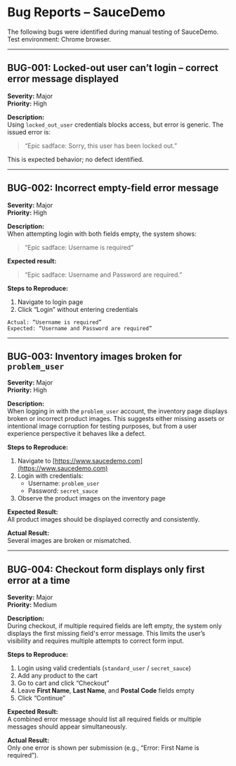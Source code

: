 # Bug Reports – SauceDemo

The following bugs were identified during manual testing of SauceDemo. 
Test environment: Chrome browser.

---

## BUG-001: Locked-out user can’t login – correct error message displayed

**Severity:** Major  
**Priority:** High  

**Description:**  
Using `locked_out_user` credentials blocks access, but error is generic. The issued error is:  
> “Epic sadface: Sorry, this user has been locked out.”  

This is expected behavior; no defect identified.

---

## BUG-002: Incorrect empty-field error message

**Severity:** Major  
**Priority:** High  

**Description:**  
When attempting login with both fields empty, the system shows:  
> “Epic sadface: Username is required”  

**Expected result:**  
> “Epic sadface: Username and Password are required.”  

**Steps to Reproduce:**  
1. Navigate to login page  
2. Click “Login” without entering credentials  

```text
Actual: “Username is required”
Expected: “Username and Password are required”
```

---

## BUG-003: Inventory images broken for `problem_user`

**Severity:** Major  
**Priority:** High  

**Description:**  
When logging in with the `problem_user` account, the inventory page displays broken or incorrect product images. 
This suggests either missing assets or intentional image corruption for testing purposes, but from a user experience perspective it behaves like a defect.

**Steps to Reproduce:**  
1. Navigate to [https://www.saucedemo.com](https://www.saucedemo.com)  
2. Login with credentials:  
   - Username: `problem_user`  
   - Password: `secret_sauce`  
3. Observe the product images on the inventory page

**Expected Result:**  
All product images should be displayed correctly and consistently.

**Actual Result:**  
Several images are broken or mismatched.

---

## BUG-004: Checkout form displays only first error at a time

**Severity:** Major  
**Priority:** Medium  

**Description:**  
During checkout, if multiple required fields are left empty, the system only displays the first missing field's error message. This limits the user’s visibility and requires multiple attempts to correct form input.

**Steps to Reproduce:**  
1. Login using valid credentials (`standard_user` / `secret_sauce`)  
2. Add any product to the cart  
3. Go to cart and click “Checkout”  
4. Leave **First Name**, **Last Name**, and **Postal Code** fields empty  
5. Click “Continue”

**Expected Result:**  
A combined error message should list all required fields or multiple messages should appear simultaneously.

**Actual Result:**  
Only one error is shown per submission (e.g., “Error: First Name is required”).

